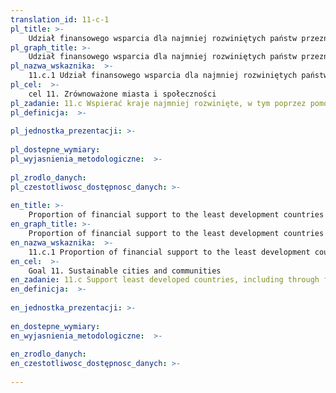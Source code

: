 ```yaml
---
translation_id: 11-c-1
pl_title: >-
    Udział finansowego wsparcia dla najmniej rozwiniętych państw przeznaczonego na budowę i modernizację trwałych, odpornych i zasobooszczędnych budynków wykorzystujących lokalne zasoby
pl_graph_title: >-
    Udział finansowego wsparcia dla najmniej rozwiniętych państw przeznaczonego na budowę i modernizację trwałych, odpornych i zasobooszczędnych budynków wykorzystujących lokalne zasoby
pl_nazwa_wskaznika:  >-
    11.c.1 Udział finansowego wsparcia dla najmniej rozwiniętych państw przeznaczonego na budowę i modernizację trwałych, odpornych i zasobooszczędnych budynków wykorzystujących lokalne zasoby
pl_cel:  >-
    cel 11. Zrównoważone miasta i społeczności
pl_zadanie: 11.c Wspierać kraje najmniej rozwinięte, w tym poprzez pomoc finansową i techniczną, w budowaniu zrównoważonych i odpornych budynków, wykorzystując lokalne materiały
pl_definicja:  >-
    
pl_jednostka_prezentacji: >-
    
pl_dostepne_wymiary: 
pl_wyjasnienia_metodologiczne:  >-
    
pl_zrodlo_danych: 
pl_czestotliwosc_dostępnosc_danych: >-
    
en_title: >-
    Proportion of financial support to the least development countries that is allocated to the construction and retrofitting of sustainable, resilient and resource-efficient buildings utilising local materials
en_graph_title: >-
    Proportion of financial support to the least development countries that is allocated to the construction and retrofitting of sustainable, resilient and resource-efficient buildings utilising local materials
en_nazwa_wskaznika:  >-
    11.c.1 Proportion of financial support to the least development countries that is allocated to the construction and retrofitting of sustainable, resilient and resource-efficient buildings utilising local materials
en_cel:  >-
    Goal 11. Sustainable cities and communities
en_zadanie: 11.c Support least developed countries, including through financial and technical assistance, in building sustainable and resilient buildings utilizing local materials
en_definicja:  >-
    
en_jednostka_prezentacji: >-
    
en_dostepne_wymiary: 
en_wyjasnienia_metodologiczne:  >-
    
en_zrodlo_danych: 
en_czestotliwosc_dostępnosc_danych: >-
    
---
```

